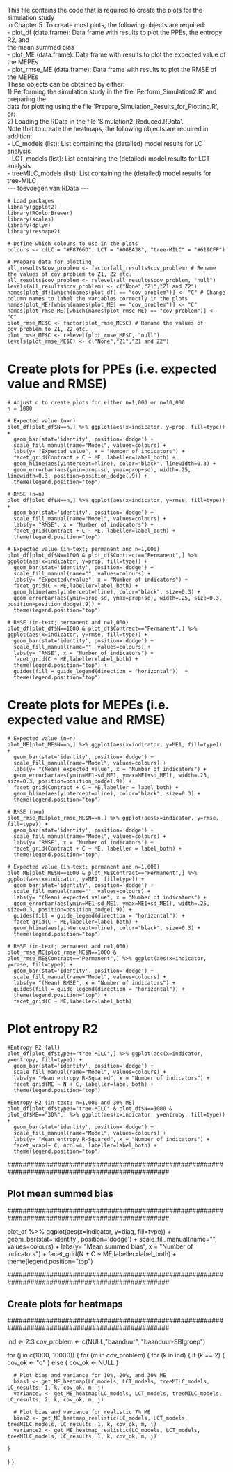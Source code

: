  This file contains the code that is required to create the plots for the simulation study    
 in Chapter 5. To create most plots, the following objects are required:                      
    - plot_df (data.frame): Data frame with results to plot the PPEs, the entropy R2, and     
      the mean summed bias                                                                    
    - plot_ME (data.frame): Data frame with results to plot the expected value of the MEPEs   
    - plot_rmse_ME (data.frame): Data frame with results to plot the RMSE of the MEPEs        
 These objects can be obtained by either:                                                     
    1) Performing the simulation study in the file 'Perform_Simulation2.R' and preparing the  
       data for plotting using the file 'Prepare_Simulation_Results_for_Plotting.R', or:      
    2) Loading the RData in the file 'Simulation2_Reduced.RData'.                             
 Note that to create the heatmaps, the following objects are required in addition:            
    - LC_models (list): List containing the (detailed) model results for LC analysis          
    - LCT_models (list): List containing the (detailed) model results for LCT analysis        
    - treeMILC_models (list): List containing the (detailed) model results for tree-MILC       
 --- toevoegen van RData ---                                                                  


```{r}
# Load packages
library(ggplot2)
library(RColorBrewer)
library(scales)
library(dplyr)
library(reshape2)

# Define which colours to use in the plots
colours <- c(LC = "#F8766D", LCT = "#00BA38", "tree-MILC" = "#619CFF") 

# Prepare data for plotting
all_results$cov_problem <- factor(all_results$cov_problem) # Rename the values of cov_problem to Z1, Z2 etc.
all_results$cov_problem <- relevel(all_results$cov_problem, "null")
levels(all_results$cov_problem) <- c("None","Z1","Z1 and Z2")
names(plot_df)[which(names(plot_df) == "cov_problem")] <- "C" # Change column names to label the variables correctly in the plots
names(plot_ME)[which(names(plot_ME) == "cov_problem")] <- "C"
names(plot_rmse_ME)[which(names(plot_rmse_ME) == "cov_problem")] <- "C"
plot_rmse_ME$C <- factor(plot_rmse_ME$C) # Rename the values of cov_problem to Z1, Z2 etc.
plot_rmse_ME$C <- relevel(plot_rmse_ME$C, "null")
levels(plot_rmse_ME$C) <- c("None","Z1","Z1 and Z2")
```


# Create plots for PPEs (i.e. expected value and RMSE)                                        

```{r}
# Adjust n to create plots for either n=1,000 or n=10,000
n = 1000

# Expected value (n=n)
plot_df[plot_df$N==n,] %>% ggplot(aes(x=indicator, y=prop, fill=type)) +
  geom_bar(stat='identity', position='dodge') +
  scale_fill_manual(name="Model", values=colours) +
  labs(y= "Expected value", x = "Number of indicators") +
  facet_grid(Contract + C ~ ME, labeller=label_both) +
  geom_hline(aes(yintercept=hline), color="black", linewidth=0.3) +
  geom_errorbar(aes(ymin=prop-sd, ymax=prop+sd), width=.25, linewidth=0.3, position=position_dodge(.9)) +
  theme(legend.position="top")

# RMSE (n=n)
plot_df[plot_df$N==n,] %>% ggplot(aes(x=indicator, y=rmse, fill=type)) +
  geom_bar(stat='identity', position='dodge') +
  scale_fill_manual(name="Model", values=colours) +
  labs(y= "RMSE", x = "Number of indicators") +
  facet_grid(Contract + C ~ ME, labeller=label_both) +
  theme(legend.position="top")

# Expected value (in-text; permanent and n=1,000)
plot_df[plot_df$N==1000 & plot_df$Contract=="Permanent",] %>% ggplot(aes(x=indicator, y=prop, fill=type)) +
  geom_bar(stat='identity', position='dodge') +
  scale_fill_manual(name="", values=colours) +
  labs(y= "Expected\nvalue", x = "Number of indicators") +
  facet_grid(C ~ ME,labeller=label_both) +
  geom_hline(aes(yintercept=hline), color="black", size=0.3) +
  geom_errorbar(aes(ymin=prop-sd, ymax=prop+sd), width=.25, size=0.3, position=position_dodge(.9)) +
  theme(legend.position="top")

# RMSE (in-text; permanent and n=1,000)
plot_df[plot_df$N==1000 & plot_df$Contract=="Permanent",] %>% ggplot(aes(x=indicator, y=rmse, fill=type)) +
  geom_bar(stat='identity', position='dodge') +
  scale_fill_manual(name="", values=colours) +
  labs(y= "RMSE", x = "Number of indicators") +
  facet_grid(C ~ ME,labeller=label_both) +
  theme(legend.position="top") +
  guides(fill = guide_legend(direction = "horizontal"))  +
  theme(legend.position="top")
```


# Create plots for MEPEs (i.e. expected value and RMSE)                                        

```{r}
# Expected value (n=n)
plot_ME[plot_ME$N==n,] %>% ggplot(aes(x=indicator, y=ME1, fill=type)) +
  geom_bar(stat='identity', position='dodge') +
  scale_fill_manual(name="Model", values=colours) +
  labs(y= "(Mean) expected value", x = "Number of indicators") +
  geom_errorbar(aes(ymin=ME1-sd_ME1, ymax=ME1+sd_ME1), width=.25, size=0.3, position=position_dodge(.9)) +
  facet_grid(Contract + C ~ ME,labeller = label_both) +
  geom_hline(aes(yintercept=mline), color="black", size=0.3) +
  theme(legend.position="top")

# RMSE (n=n)
plot_rmse_ME[plot_rmse_ME$N==n,] %>% ggplot(aes(x=indicator, y=rmse, fill=type)) +
  geom_bar(stat='identity', position='dodge') +
  scale_fill_manual(name="Model", values=colours) +
  labs(y= "RMSE", x = "Number of indicators") +
  facet_grid(Contract + C ~ ME, labeller = label_both) +
  theme(legend.position="top")

# Expected value (in-text; permanent and n=1,000)
plot_ME[plot_ME$N==1000 & plot_ME$Contract=="Permanent",] %>% ggplot(aes(x=indicator, y=ME1, fill=type)) +
  geom_bar(stat='identity', position='dodge') +
  scale_fill_manual(name="", values=colours) +
  labs(y= "(Mean) expected value", x = "Number of indicators") +
  geom_errorbar(aes(ymin=ME1-sd_ME1, ymax=ME1+sd_ME1), width=.25, size=0.3, position=position_dodge(.9)) +
  guides(fill = guide_legend(direction = "horizontal")) +
  facet_grid(C ~ ME,labeller=label_both) +
  geom_hline(aes(yintercept=mline), color="black", size=0.3) +
  theme(legend.position="top")

# RMSE (in-text; permanent and n=1,000)
plot_rmse_ME[plot_rmse_ME$N==1000 & plot_rmse_ME$Contract=="Permanent",] %>% ggplot(aes(x=indicator, y=rmse, fill=type)) +
  geom_bar(stat='identity', position='dodge') +
  scale_fill_manual(name="Model", values=colours) +
  labs(y= "(Mean) RMSE", x = "Number of indicators") +
  guides(fill = guide_legend(direction = "horizontal")) +
  theme(legend.position="top") +
  facet_grid(C ~ ME,labeller=label_both)
```


# Plot entropy R2                                                                              

```{r}
#Entropy R2 (all)
plot_df[plot_df$type!="tree-MILC",] %>% ggplot(aes(x=indicator, y=entropy, fill=type)) +
  geom_bar(stat='identity', position='dodge') +
  scale_fill_manual(name="Model", values=colours) +
  labs(y= "Mean entropy R-Squared", x = "Number of indicators") +
  facet_grid(ME ~ N + C, labeller=label_both) + 
  theme(legend.position="top")

#Entropy R2 (in-text; n=1,000 and 30% ME)
plot_df[plot_df$type!="tree-MILC" & plot_df$N==1000 & plot_df$ME=="30%",] %>% ggplot(aes(x=indicator, y=entropy, fill=type)) +
  geom_bar(stat='identity', position='dodge') +
  scale_fill_manual(name="Model", values=colours) +
  labs(y= "Mean entropy R-Squared", x = "Number of indicators") +
  facet_wrap(~ C, ncol=4, labeller=label_both) +
  theme(legend.position="top")
```

##################################################################################################
## Plot mean summed bias                                                                        ##
##################################################################################################

plot_df %>% ggplot(aes(x=indicator, y=diag, fill=type)) +
  geom_bar(stat='identity', position='dodge') +
  scale_fill_manual(name="", values=colours) +
  labs(y= "Mean summed bias", x = "Number of indicators") +
  facet_grid(N + C ~ ME,labeller=label_both) +
  theme(legend.position="top")

##################################################################################################
## Create plots for heatmaps                                                                    ##
##################################################################################################

ind <- 2:3
cov_problem <- c(NULL,"baanduur", "baanduur-SBIgroep")

for (j in c(1000, 10000)) {
  for (m in cov_problem) {
    for (k in ind) {
      if (k == 2) {
        cov_ok <- "q"
      } else {
        cov_ok <- NULL
      }
      
      # Plot bias and variance for 10%, 20%, and 30% ME
      bias1 <- get_ME_heatmap(LC_models, LCT_models, treeMILC_models, LC_results, 1, k, cov_ok, m, j)
      variance1 <- get_ME_heatmap(LC_models, LCT_models, treeMILC_models, LC_results, 2, k, cov_ok, m, j)
      
      # Plot bias and variance for realistic 7% ME
      bias2 <- get_ME_heatmap_realistic(LC_models, LCT_models, treeMILC_models, LC_results, 1, k, cov_ok, m, j)
      variance2 <- get_ME_heatmap_realistic(LC_models, LCT_models, treeMILC_models, LC_results, 1, k, cov_ok, m, j)
      
    }  
  }
}
